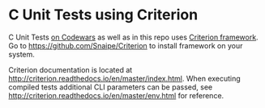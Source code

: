 # C Unit Tests using Criterion

C Unit Tests [on Codewars](http://www.codewars.com) as well as in this repo uses [Criterion framework](https://github.com/Snaipe/Criterion). Go to https://github.com/Snaipe/Criterion to install framework on your system.

Criterion documentation is located at http://criterion.readthedocs.io/en/master/index.html. When executing compiled tests additional CLI parameters can be passed, see http://criterion.readthedocs.io/en/master/env.html for reference.
